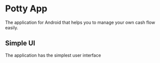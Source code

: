 # Potty App

The application for Android that helps you to manage your own cash flow easily.

## Simple UI

The application has the simplest user interface
